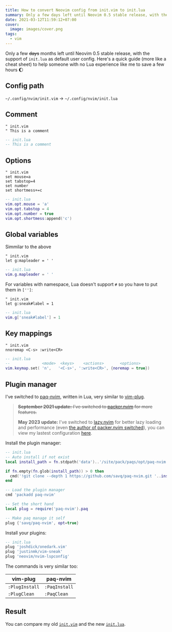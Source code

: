 ```yaml
---
title: How to convert Neovim config from init.vim to init.lua
summary: Only a few days left until Neovim 0.5 stable release, with the support of `init.lua` as default user config
date: 2021-03-12T11:59:12+07:00
cover:
  image: images/cover.png
tags:
  - vim
---
```


Only a few ~~days~~ months left until Neovim 0.5 stable release, with the support of `init.lua` as default user config.
Here's a quick guide (more like a cheat sheet) to help someone with no Lua experience like me to save a few hours :moon:

## Config path

`~/.config/nvim/init.vim` → `~/.config/nvim/init.lua` 

## Comment

```viml
" init.vim
" This is a comment
```

```lua
-- init.lua
-- This is a comment
```

## Options

```viml
" init.vim
set mouse=a
set tabstop=4
set number
set shortmess+=c
```

```lua
-- init.lua
vim.opt.mouse = 'a'
vim.opt.tabstop = 4
vim.opt.number = true
vim.opt.shortmess:append('c')
```

## Global variables

Simmilar to the above

```viml
" init.vim
let g:mapleader = ' '
```

```lua
-- init.lua
vim.g.mapleader = ' '
```

For variables with namespace, Lua doesn't support `#` so you have to put them in `['']`:

```viml
" init.vim
let g:sneak#label = 1
```

```lua
-- init.lua
vim.g['sneak#label'] = 1
```

## Key mappings

```viml
" init.vim
nnoremap <C-s> :write<CR>
```

```lua
-- init.lua
--              <mode>  <keys>    <actions>       <options>
vim.keymap.set( 'n',   '<C-s>', ':write<CR>', {noremap = true})
```

## Plugin manager

I've switched to [paq-nvim](https://github.com/savq/paq-nvim), written in Lua, very similar to [vim-plug](https://github.com/junegunn/vim-plug).

> ~~**September 2021 update:** I've switched to [packer.nvim](https://github.com/wbthomason/packer.nvim) for more features.~~
>
> **May 2023 update:** I've switched to [lazy.nvim](https://github.com/folke/lazy.nvim) for better lazy loading and performance (even [the author of packer.nvim switched](https://github.com/wbthomason/dotfiles/blob/ed714d76eb77fcbc76c0fcea5154cf9c0346c5da/dot_config/nvim/init.lua#L12)), you can view my lastest configuration [here](https://github.com/khuedoan/dotfiles/blob/master/.config/nvim/lua/plugins.lua).

Install the plugin manager:

```lua
-- init.lua
-- Auto install if not exist
local install_path = fn.stdpath('data')..'/site/pack/paqs/opt/paq-nvim'

if fn.empty(fn.glob(install_path)) > 0 then
  cmd('!git clone --depth 1 https://github.com/savq/paq-nvim.git '..install_path)
end

-- Load the plugin manager
cmd 'packadd paq-nvim'

-- Set the short hand
local plug = require('paq-nvim').paq

-- Make paq manage it self
plug {'savq/paq-nvim', opt=true}
```

Install your plugins:

```lua
-- init.lua
plug 'joshdick/onedark.vim'
plug 'justinmk/vim-sneak'
plug 'neovim/nvim-lspconfig'
```

The commands is very similar too:

| vim-plug       | paq-nvim      |
|----------------|---------------|
| `:PlugInstall` | `:PaqInstall` |
| `:PlugClean`   | `:PaqClean`   |

## Result

You can compare my old [`init.vim`](https://github.com/khuedoan/dotfiles/blob/76c88283c86e822672f02e9e0e73344a69a91dc1/.config/nvim/init.vim) and the new [`init.lua`](https://github.com/khuedoan/dotfiles/blob/4184714a881b70e479ccf3a3bfd221a0b1796d60/.config/nvim/init.lua).
